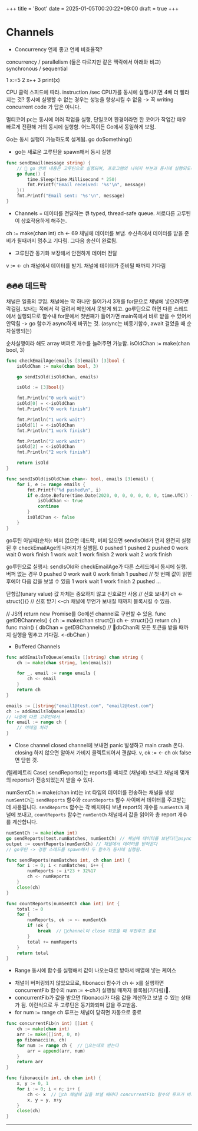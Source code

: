 +++
title = 'Boot'
date = 2025-01-05T00:20:22+09:00
draft = true
+++
# Channels

* Concurrency
언제 좋고 언제 비효율적?

concurrency / parallelism (둘은 다르지만 같은 맥락에서 아래와 비교)
synchronous / sequential

1 x:=5
2 x++
3 print(x)

CPU 클럭 스피드에 따라.
instruction /sec
CPU가를 동시에 실행시키면 4배 더 빨라지는 것?
동시에 실행할 수 없는 경우는 성능을 향상시킬 수 없음
-> 꼭 writing concurrent code 가 답은 아니다.

멀티코어 pc는 동시에 여러 작업을 실행,
단일코어 환경이라면 한 코어가 작업간 매우 빠르게 전환해 거의 동시에 실행함.
어느쪽이든 Go에서 동일하게 보임.

Go는 동시 실행이 가능하도록 설계됨.
go doSomething() 
- go는 새로운 고루틴을 spawn해서 동시 실행

```go
func sendEmail(message string) {
    // 🔴 go 안의 내용은 고루틴으로 실행되며, 프로그램의 나머지 부분과 동시에 실행되도록 한다.
	go func() {
		time.Sleep(time.Millisecond * 250)
		fmt.Printf("Email received: '%s'\n", message)
	}()
	fmt.Printf("Email sent: '%s'\n", message)
}
```

* Channels = 데이터를 전달하는 큐
typed, thread-safe queue.
서로다른 고루틴이 상호작용하게 해주는.

ch := make(chan int)
ch <- 69
채널에 데이터를 보냄.
수신측에서 데이터를 받을 준비가 될때까지 멈추고 기다림.
그다음 송신이 완료됨.
- 고루틴간 동기화 보장해서 안전하게 데이터 전달

v := <- ch 
채널에서 데이터를 받기.
채널에 데이터가 준비될 때까지 기다림


## 🔥🔥🔥 데드락
채널은 일종의 큐임.
채널에는 딱 하나만 들어가서 3개를 for문으로 채널에 넣으려하면 락걸림.
보내는 쪽에서 락 걸려서 메인에서 못받게 되고. 
go루틴으로 하면 다른 스레드에서 실행되므로
함수내 for문에서 첫번째가 들어가면 main쪽에서 바로 받을 수 있어서 안막힘
-> go 함수가 async하게 바뀌는 것. (async는 비동기함수, await 걸었을 때 순차실행되는)

순차실행이라 해도 array 버퍼로 개수를 늘려주면 가능함.
isOldChan := make(chan bool, 3)

```go
func checkEmailAge(emails [3]email) [3]bool {
	isOldChan := make(chan bool, 3)

    go sendIsOld(isOldChan, emails)

	isOld := [3]bool{}

	fmt.Println("0 work wait")
	isOld[0] = <-isOldChan
	fmt.Println("0 work finish")

	fmt.Println("1 work wait")
	isOld[1] = <-isOldChan
	fmt.Println("1 work finish")

	fmt.Println("2 work wait")
	isOld[2] = <-isOldChan
	fmt.Println("2 work finish")

	return isOld
}

func sendIsOld(isOldChan chan<- bool, emails [3]email) {
	for i, e := range emails {
		fmt.Printf("%d pushed\n", i)
		if e.date.Before(time.Date(2020, 0, 0, 0, 0, 0, 0, time.UTC)) {
			isOldChan <- true
			continue
		}
		isOldChan <- false
	}
}
```
go루틴 아닐때(순차): 
버퍼 없으면 데드락, 버퍼 있으면 sendIsOld가 먼저 완전히 실행된 후 checkEmailAge의 나머지가 실행됨.
0 pushed
1 pushed
2 pushed
0 work wait
0 work finish
1 work wait
1 work finish
2 work wait
2 work finish

go루틴으로 실행시:
sendIsOld와 checkEmailAge가 다른 스레드에서 동시에 실행. 
버퍼 없는 경우 
0 pushed
0 work wait
0 work finish
1 pushed    // 첫 번째 값이 읽힌 후에야 다음 값을 보낼 수 있음
1 work wait
1 work finish
2 pushed
...

단항값(unary value) 값 자체는 중요하지 않고 신호로만 사용
// 신호 보내기
ch <- struct{}{}
// 신호 받기
<-ch
채널에 무언가 보내질 때까지 블록시킬 수 있음.

//
JS의 return new Promise를 
Go에선 channel로 구현할 수 있음.
func getDBChannels() {
    ch := make(chan struct{})
    ch <- struct{}{}
    return ch
}
func main() {
    dbChan = getDBChannels()
    // 🔴dbChan의 모든 토큰을 받을 때까지 실행을 멈추고 기다림.
    <-dbChan
}

* Buffered Channels
```go
func addEmailsToQueue(emails []string) chan string {
	ch := make(chan string, len(emails))

	for _, email := range emails {
		ch <- email
	}
	return ch
}

emails := []string{"email1@test.com", "email2@test.com"}
ch := addEmailsToQueue(emails)
// 나중에 다른 고루틴에서
for email := range ch {
    // 이메일 처리
}
```

* Close channel
closed channel에 보내면 panic 발생하고 main crash 온다.
closing 하지 않으면 알아서 가비지 콜렉트되어서 괜찮다.
v, ok := <- ch 
ok false면 닫힌 것.


(텔레메트리 Case)
sendReports()는 reports를 배치로 (채널에) 보내고
채널에 몇개의 reports가 전송되었는지 받을 수 있다. 

numSentCh := make(chan int)는 int 타입의 데이터를 전송하는 채널을 생성
`numSentCh`는 `sendReports` 함수와 `countReports` 함수 사이에서 데이터를 주고받는 데 사용됩니다. 
`sendReports` 함수는 각 배치마다 보낸 report의 개수를 `numSentCh` 채널에 보내고,
`countReports` 함수는 `numSentCh` 채널에서 값을 읽어와 총 report 개수를 계산합니다.

```go
numSentCh := make(chan int)
go sendReports(test.numBatches, numSentCh) // 채널에 데이터를 보낸다(🔴async. 아래 함수가 바로 실행됨. 순차 X)
output := countReports(numSentCh) // 채널에서 데이터를 받아온다
// go루틴 -> 경량 스레드를 spawn해서 두 함수가 동시에 실행됨. 

func sendReports(numBatches int, ch chan int) {
	for i := 0; i < numBatches; i++ {
		numReports := i*23 + 32%17
		ch <- numReports
	}
	close(ch)
}

func countReports(numSentCh chan int) int {
	total := 0
	for {
		numReports, ok := <- numSentCh
		if !ok {
			break  // 🔴channel이 close 되었을 때 무한루프 종료
		}
		total += numReports
	}
	return total
}
```

* Range
동시에 함수를 실행해서 값이 나오는대로 받아서 배열에 넣는 케이스
- 채널이 버퍼링되지 않았으므로,  fibonacci 함수가 ch <- x를 실행하면 concurrentFib 함수의 num := <-ch가 실행될 때까지 블록됨(기다림)🔴. 
- concurrentFib가 값을 받으면 fibonacci가 다음 값을 계산하고 보낼 수 있는 상태가 됨.
이런식으로 두 고루틴은 동기화되며 값을 주고받음.
- for num := range ch 루프는 채널이 닫히면 자동으로 종료
```go
func concurrentFib(n int) []int {
	ch := make(chan int)
	arr := make([]int, 0, n)
	go fibonacci(n, ch) 
	for num := range ch {  // 🔴오는대로 받는다
		arr = append(arr, num) 
	}
	return arr
}

func fibonacci(n int, ch chan int) {
	x, y := 0, 1
	for i := 0; i < n; i++ {
		ch <- x  // 🔴ch 채널에 값을 보낼 때마다 concurrentFib 함수의 루프가 바로 실행되어 값을 받고 arr 배열에 추가
		x, y = y, x+y
	}
	close(ch)
}
```

---